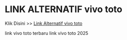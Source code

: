 # LINK ALTERNATIF vivo toto

Klik Disini >> <a href="https://linksto.pages.dev/">Link Alternatif vivo toto </a>

link vivo toto terbaru
link vivo toto 2025